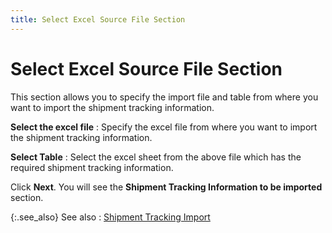 ```yaml
---
title: Select Excel Source File Section
---
```


# Select Excel Source File Section


This section allows you to specify the import file and table from where  you want to import the shipment tracking information.


**Select the excel file**
: Specify the excel file from where you want to import  the shipment tracking information.


**Select Table**
: Select the excel sheet from the above file which  has the required shipment tracking information.


Click **Next**. You will see the  **Shipment 
 Tracking Information to be imported** section.


{:.see_also}
See also
: [Shipment  Tracking Import]({{site.utl_baseurl}}/db-utils/shipment-tracking-import/shipment_tracking_import.html)
